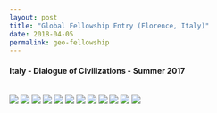 ```yaml
---
layout: post
title: "Global Fellowship Entry (Florence, Italy)"
date: 2018-04-05
permalink: geo-fellowship
---
```


<h4> Italy - Dialogue of Civilizations -  Summer 2017</h4>
   <br>

   <img class="geo-fellowship-photo" src="../assets/fellowship/1.png"  />

   <img class="geo-fellowship-photo" src="../assets/fellowship/2.png"  />

   <img class="geo-fellowship-photo" src="../assets/fellowship/3.png"  />

   <img class="geo-fellowship-photo" src="../assets/fellowship/4.png"  />

   <img class="geo-fellowship-photo" src="../assets/fellowship/5.png"  />

   <img class="geo-fellowship-photo" src="../assets/fellowship/6.png"  />

   <img class="geo-fellowship-photo" src="../assets/fellowship/7.png"  />

   <img class="geo-fellowship-photo" src="../assets/fellowship/8.png"  />

   <img class="geo-fellowship-photo" src="../assets/fellowship/9.png"  />

   <img class="geo-fellowship-photo" src="../assets/fellowship/10.png"  />

   <img class="geo-fellowship-photo" src="../assets/fellowship/11.png"  />

   <img class="geo-fellowship-photo" src="../assets/fellowship/12.png"  />

<!-- <script src="https://gist.github.com/kjbrum/5d90663036d64e5f5c9f.js"></script> -->

